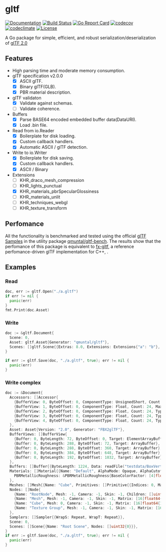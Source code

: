 # gltf
[![Documentation](https://godoc.org/github.com/qmuntal/gltf?status.svg)](https://godoc.org/github.com/qmuntal/gltf)
[![Build Status](https://travis-ci.com/qmuntal/gltf.svg?branch=master)](https://travis-ci.com/qmuntal/gltf)
[![Go Report Card](https://goreportcard.com/badge/github.com/qmuntal/gltf)](https://goreportcard.com/report/github.com/qmuntal/gltf)
[![codecov](https://coveralls.io/repos/github/qmuntal/gltf/badge.svg)](https://coveralls.io/github/qmuntal/gltf?branch=master)
[![codeclimate](https://codeclimate.com/github/qmuntal/gltf/badges/gpa.svg)](https://codeclimate.com/github/qmuntal/gltf)
[![License](https://img.shields.io/badge/License-BSD%202--Clause-orange.svg)](https://opensource.org/licenses/BSD-2-Clause)

A Go package for simple, efficient, and robust serialization/deserialization of [glTF 2.0](https://www.khronos.org/gltf/) 

## Features
* High parsing time and moderate memory consumption.
* glTF specification v2.0.0
  * [x] ASCII glTF.
  * [x] Binary glTF(GLB).
  * [x] PBR material description.
* glTF validaton
  * [x] Validate against schemas.
  * [ ] Validate coherence.
* Buffers
  * [x] Parse BASE64 encoded embedded buffer data(DataURI).
  * [x] Load .bin file.
* Read from io.Reader
  * [x] Boilerplate for disk loading.
  * [x] Custom callback handlers.
  * [x] Automatic ASCII / glTF detection.
* Write to io.Writer
  * [x] Boilerplate for disk saving.
  * [x] Custom callback handlers.
  * [x] ASCII / Binary
* Extensions
  * [ ] KHR_draco_mesh_compression
  * [ ] KHR_lights_punctual
  * [x] KHR_materials_pbrSpecularGlossiness
  * [ ] KHR_materials_unlit
  * [ ] KHR_techniques_webgl
  * [ ] KHR_texture_transform

## Perfomance
All the functionality is benchmarked and tested using the official [glTF Samples](https://github.com/KhronosGroup/glTF-Sample-Models) in the utility package [qmuntal/gltf-bench](https://github.com/qmuntal/gltf-bench/).
The results show that the perfomance of this package is equivalent to [fx-gltf](https://github.com/jessey-git/fx-gltf), a reference perfomance-driven glTF implementation for C++, .

## Examples
### Read
```go
doc, err := gltf.Open("./a.gltf")
if err != nil {
  panic(err)
}
fmt.Print(doc.Asset)
```
### Write
```go
doc := &gltf.Document{
  Scene: 0, 
  Asset: gltf.Asset{Generator: "qmuntal/gltf"}, 
  Scenes: []gltf.Scene{{Extras: 8.0, Extensions: Extensions{"a": "b"}, Name: "s_1"}}
}
 
if err := gltf.Save(doc, "./a.gltf", true); err != nil {
  panic(err)
}
```

### Write complex
```go
doc := &Document{
  Accessors: []Accessor{
    {BufferView: 0, ByteOffset: 0, ComponentType: UnsignedShort, Count: 36, Type: Scalar},
    {BufferView: 1, ByteOffset: 0, ComponentType: Float, Count: 24, Max: []float64{0.5, 0.5, 0.5}, Min: []float64{-0.5, -0.5, -0.5}, Type: Vec3},
    {BufferView: 2, ByteOffset: 0, ComponentType: Float, Count: 24, Type: Vec3},
    {BufferView: 3, ByteOffset: 0, ComponentType: Float, Count: 24, Type: Vec4},
    {BufferView: 4, ByteOffset: 0, ComponentType: Float, Count: 24, Type: Vec2},
  },
  Asset: Asset{Version: "2.0", Generator: "FBX2glTF"},
  BufferViews: []BufferView{
    {Buffer: 0, ByteLength: 72, ByteOffset: 0, Target: ElementArrayBuffer},
    {Buffer: 0, ByteLength: 288, ByteOffset: 72, Target: ArrayBuffer},
    {Buffer: 0, ByteLength: 288, ByteOffset: 360, Target: ArrayBuffer},
    {Buffer: 0, ByteLength: 384, ByteOffset: 648, Target: ArrayBuffer},
    {Buffer: 0, ByteLength: 192, ByteOffset: 1032, Target: ArrayBuffer},
  },
  Buffers: []Buffer{{ByteLength: 1224, Data: readFile("testdata/BoxVertexColors/glTF-Binary/BoxVertexColors.glb")[1628+20+8:]}},
  Materials: []Material{{Name: "Default", AlphaMode: Opaque, AlphaCutoff: 0.5, 
    PBRMetallicRoughness: &PBRMetallicRoughness{BaseColorFactor: [4]float64{0.8, 0.8, 0.8, 1}, MetallicFactor: 0.1, RoughnessFactor: 0.99}}
  },
  Meshes: []Mesh{{Name: "Cube", Primitives: []Primitive{{Indices: 0, Material: 0, Mode: Triangles, Attributes: map[string]uint32{"POSITION": 1, "COLOR_0": 3, "NORMAL": 2, "TEXCOORD_0": 4}}}}},
  Nodes: []Node{
    {Name: "RootNode", Mesh: -1, Camera: -1, Skin: -1, Children: []uint32{1, 2, 3}, Matrix: [16]float64{1, 0, 0, 0, 0, 1, 0, 0, 0, 0, 1, 0, 0, 0, 0, 1}, Rotation: [4]float64{0, 0, 0, 1}, Scale: [3]float64{1, 1, 1}},
    {Name: "Mesh", Mesh: -1, Camera: -1, Skin: -1, Matrix: [16]float64{1, 0, 0, 0, 0, 1, 0, 0, 0, 0, 1, 0, 0, 0, 0, 1}, Rotation: [4]float64{0, 0, 0, 1}, Scale: [3]float64{1, 1, 1}},
    {Name: "Cube", Mesh: 0, Camera: -1, Skin: -1, Matrix: [16]float64{1, 0, 0, 0, 0, 1, 0, 0, 0, 0, 1, 0, 0, 0, 0, 1}, Rotation: [4]float64{0, 0, 0, 1}, Scale: [3]float64{1, 1, 1}},
    {Name: "Texture Group", Mesh: -1, Camera: -1, Skin: -1, Matrix: [16]float64{1, 0, 0, 0, 0, 1, 0, 0, 0, 0, 1, 0, 0, 0, 0, 1}, Rotation: [4]float64{0, 0, 0, 1}, Scale: [3]float64{1, 1, 1}},
  },
  Samplers: []Sampler{{WrapS: Repeat, WrapT: Repeat}},
  Scene: 0,
  Scenes: []Scene{{Name: "Root Scene", Nodes: []uint32{0}}},
}
if err := gltf.Save(doc, "./a.gltf", true); err != nil {
  panic(err)
}
```
